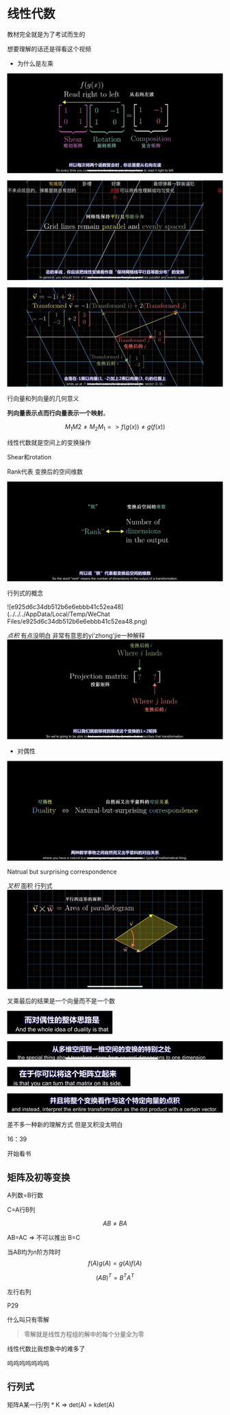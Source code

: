 # 线性代数

教材完全就是为了考试而生的

想要理解的话还是得看这个视频

- 为什么是左乘

![13e3bfe67eab1a3615d2c88e4f6194c](https://raw.githubusercontent.com/RNCHEN/photo-326/master/blogImg/13e3bfe67eab1a3615d2c88e4f6194c.jpg)


![de228291648442fa69430f38b657a57](https://raw.githubusercontent.com/RNCHEN/photo-326/master/blogImg/de228291648442fa69430f38b657a57.jpg)


![d144ce75c70c25ca2c69d4722b03877](https://raw.githubusercontent.com/RNCHEN/photo-326/master/blogImg/d144ce75c70c25ca2c69d4722b03877.jpg)

行向量和列向量的几何意义

**列向量表示点而行向量表示一个映射**。

$$M_1M2 \neq M_2M_1   =>   f(g(x)) \neq g(f(x))$$   

线性代数就是空间上的变换操作

Shear和rotation

Rank代表 变换后的空间维数

![841bd9dd1b70555292496b1c9c568ea](https://raw.githubusercontent.com/RNCHEN/photo-326/master/blogImg/841bd9dd1b70555292496b1c9c568ea.jpg)

行列式的概念

![e925d6c34db512b6e6ebbb41c52ea48](../../../AppData/Local/Temp/WeChat Files/e925d6c34db512b6e6ebbb41c52ea48.png)







*点积*    有点没明白   非常有意思的yi'zhong'jie一种解释![deccd427ee708c14f98e22e046a80e6](https://raw.githubusercontent.com/RNCHEN/photo-326/master/blogImg/deccd427ee708c14f98e22e046a80e6.jpg)

- 对偶性

![240d91549c660797b80842b06ecf27c](https://raw.githubusercontent.com/RNCHEN/photo-326/master/blogImg/240d91549c660797b80842b06ecf27c.jpg)

Natrual but surprising correspondence 

*叉积*  面积   行列式![e63c6e8b0cba35d71935678ded1f0ef](https://raw.githubusercontent.com/RNCHEN/photo-326/master/blogImg/e63c6e8b0cba35d71935678ded1f0ef.jpg)

叉乘最后的结果是一个向量而不是一个数



![image-20220512153633755](https://raw.githubusercontent.com/RNCHEN/photo-326/master/blogImg/image-20220512153633755.png)

![image-20220512153648987](https://raw.githubusercontent.com/RNCHEN/photo-326/master/blogImg/image-20220512153648987.png)

![image-20220512153657540](https://raw.githubusercontent.com/RNCHEN/photo-326/master/blogImg/image-20220512153657540.png)

![image-20220512153705924](https://raw.githubusercontent.com/RNCHEN/photo-326/master/blogImg/image-20220512153705924.png)



差不多一种新的理解方式  但是叉积没太明白

   16：39 

开始看书





## 矩阵及初等变换

A列数=B行数

C=A行B列

$$AB \neq BA$$

AB=AC  => 不可以推出  B=C



当AB均为n阶方阵时$$f(A)g(A) = g(A)f(A)$$

$$(AB)^T = B^TA^T$$

左行右列

P29



什么叫只有零解

>  零解就是线性方程组的解中的每个分量全为零

线性代数比我想象中的难多了

呜呜呜呜呜呜呜

## 行列式

矩阵A某一行/列 * K  => det(A) = kdet(A)